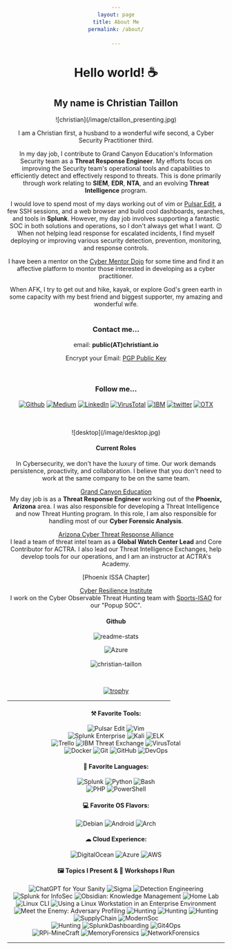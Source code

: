 ```yaml
---
layout: page
title: About Me
permalink: /about/

---
```

<link rel="shortcut icon" type="image/x-icon" href="favicon.ico">

<h1 align = "center"> Hello  world! ☕</h1>

<h2 align="center"> My name is Christian Taillon</h2>
![christian](/image/ctaillon_presenting.jpg)

I am a Christian first, a husband to a wonderful wife second, a Cyber Security Practitioner third.

In my day job, I contribute to Grand Canyon Education's Information Security team as a <b>Threat Response Engineer</b>. My efforts focus on improving the Security team's operational tools and capabilities to efficiently detect and effectively respond to threats. This is done primarily through work relating to <b>SIEM</b>, <b>EDR</b>, <b>NTA</b>, and an evolving <b>Threat Intelligence</b> program.

I would love to spend most of my days working out of vim or [Pulsar Edit](https://pulsar-edit.dev/), a few SSH sessions, and a web browser and build cool dashboards, searches, and tools in <b>Splunk</b>. However, my day job involves supporting a fantastic SOC in both solutions and operations, so I don't always get what I want. 😉 When not helping lead response for escalated incidents, I find myself  deploying or improving various security detection, prevention, monitoring, and response controls.

I have been a mentor on the [Cyber Mentor Dojo](https://cybermentordojo.com/) for some time and find it an affective platform to montor those interested in developing as a cyber practitioner.

When AFK, I try to get out and hike, kayak, or explore God's green earth in some capacity with my best friend and biggest supporter, my amazing and wonderful wife. <br> <br>

<h3 style="text-align:center">Contact me...</h3>
<body style="text-align:center">email: <b>public(AT)christiant.io</b></body>

Encrypt your Email: [PGP Public Key][1]

[1]:/download/publickey.public@christiant.io-579bc0994c9c8556e77d3bcb83bac562e20e6130.asc
<br>

<h3 style="text-align:center">Follow me...</h3>
<p style="text-align:center"> <a href="https://github.com/christian-taillon" target="_blank"><img alt="Github"
src="https://img.shields.io/badge/GitHub-black?&style=flat&logo=Github&logoColor=white" /></a>
<a href="https://github.com/christian-taillon" target="_blank"><img alt="Medium"
src="https://img.shields.io/badge/Medium-white?&style=flat&logo=medium&logoColor=black" /></a>
<a href="https://www.linkedin.com/in/christiantaillon/" target="_blank"><img alt="LinkedIn"
src="https://img.shields.io/badge/Linkedin-white?&style=flat&logo=linkedin&logoColor=blue" /></a>
<a href="https://www.virustotal.com/gui/user/christianblueteam/graphs" target="_blank"><img alt="VirusTotal"
src="https://img.shields.io/badge/VirusTotal-white?&style=flat&logo=virustotal&logoColor=blue" /></a>
<a href="https://exchange.xforce.ibmcloud.com/user/me/aboutme" target="_blank"><img alt="IBM"
src="https://img.shields.io/badge/XForce-004BA8?&style=flat&logo=ibm&logoColor=white" /></a>
<a href="https://twitter.com/christian_tail" target="_blank"><img alt="twitter"
src="https://img.shields.io/badge/Twitter-white?&style=flat&logo=twitter&logoColor=blue" /></a>
<a href="https://otx.alienvault.com/user/tufteam67/pulses" target="_blank"><img alt="OTX"
src="https://img.shields.io/badge/OpenThreatExchange-black?&style=flat&logo=atom&logoColor=white" /></a>
</p>
<br>
<br>
![desktop](/image/desktop.jpg)

#### Current Roles
In Cybersecurity, we don't have the luxury of time. Our work demands persistence, proactivity, and collaboration. I believe that you don't need to work at the same company to be on the same team.

[Grand Canyon Education](https://www.gce.com/) <br>
My day job is as a <b> Threat Response Engineer </b> working out of the <b>Phoenix, Arizona</b> area. I was also responsible for developing a Threat Intelligence and now Threat Hunting program. In this role, I am also responsible for handling most of our <b>Cyber Forensic Analysis</b>.

[Arizona Cyber Threat Response Alliance](https://www.actraaz.org/) <br>
I lead a team of threat intel team as a <b>Global Watch Center Lead</b> and Core Contributor for ACTRA. I also lead our Threat Intelligence Exchanges, help develop tools for our operations, and I am an instructor at ACTRA's Academy.

[Phoenix ISSA Chapter]


[Cyber Resilience Institute](https://www.cyberresilienceinstitute.org/)<br>
I work on the Cyber Observable Threat Hunting team with [Sports-ISAO](https://sports-isao.org/) for our "Popup SOC".

#### Github
<a target="_blank"><img alt="readme-stats" src="https://github-readme-stats.vercel.app/api?username=christian-taillon&show_icons=true&theme=vue-dark"/></a>

<a target="_blank"><img alt="Azure" src="https://github-readme-stats.vercel.app/api/top-langs/?username=christian-taillon&layout=compact&theme=vue-dark"/></a>
<p><img align="center" src="https://github-readme-streak-stats.herokuapp.com/?user=christian-taillon&theme=vue-dark" alt="christian-taillon"/></p>
<br>

[![trophy](https://github-profile-trophy.vercel.app/?username=christian-taillon&theme=chalk&no-frame=true&column=4)](https://github.com/ryo-ma/github-profile-trophy)

<hr style="width:75%;text-align:center">
<h4>⚒ Favorite Tools:</h4>
<p>
<a target="_blank"><img alt="Pulsar Edit" src="https://img.shields.io/badge/Pulsar%20Edit-purple?logo=atom&logoColor=white&style=flat"/></a>
<a target="_blank"><img alt="Vim" src="https://img.shields.io/badge/Vim-00AB42?logo=vim&logoColor=white&style=flat"/></a> <br>
<a target="_blank"><img alt="Splunk Enterprise" src="https://img.shields.io/badge/Splunk%20ES-FF375F?logo=splunk&logoColor=white&style=flat"/></a>
<a target="_blank"><img alt="Kali" src="https://img.shields.io/badge/Katoolin-000911?logo=kali-linux&logoColor=white&style=flat"/></a>
<a target="_blank"><img alt="ELK" src="https://img.shields.io/badge/ELK-white?logo=elastic&logoColor=pink&style=flat"/></a> <br>
<a target="_blank"><img alt="Trello" src="https://img.shields.io/badge/Trello-white?logo=trello&logoColor=blue&style=flat"/></a>
<a target="_blank"><img alt="IBM Threat Exchange" src="https://img.shields.io/badge/XForce-004BA8?logo=IBM&logoColor=white&style=flat"/></a>
<a target="_blank"><img alt="VirusTotal" src="https://img.shields.io/badge/VirusTotal%20Graphs-white?logo=virustotal&logoColor=blue&style=flat"/></a>  <br>
<a target="_blank"><img alt="Docker" src="https://img.shields.io/badge/Docker-white?logo=docker&logoColor=1793D1&style=flat"/></a>
<a target="_blank"><img alt="Git" src="https://img.shields.io/badge/Git-black?logo=git&style=flat"/></a>
<a target="_blank"><img alt="GitHub" src="https://img.shields.io/badge/GitHub-%2312100E?logo=GitHub&style=flat"/></a>
<a target="_blank"><img alt="DevOps" src="https://img.shields.io/badge/Azure%20DevOps-white?logo=azure-devops&logoColor=blue&style=flat"/></a>
</p>
<h4>📄 Favorite Languages:</h4>
<p  >
<a target="_blank"><img alt="Splunk" src="https://img.shields.io/badge/-Splunk-FF375F?logo=splunk&logoColor=white&style=flat"/></a>
<a target="_blank"><img alt="Python" src="https://img.shields.io/badge/Python-1793D1?logo=python&style=flat&logoColor=yellow"/></a>
<a target="_blank"><img alt="Bash" src="https://img.shields.io/badge/Bash-1E2742?logo=gnu-bash&style=flat&logoColor=white"/></a> <br>
<a target="_blank"><img alt="PHP" src="https://img.shields.io/badge/php-7B99EE?logo=php&style=flat&logoColor=white"/></a>
<a target="_blank"><img alt="PowerShell" src="https://img.shields.io/badge/PowerShell-0082FF?logo=powershell&style=flat&logoColor=white"/></a> <br>
</p>
<p>
<h4> 💻 Favorite OS Flavors: </h4>
<p  >
<a target="_blank"><img alt="Debian" src="https://img.shields.io/badge/Debian-white?logo=Debian&logoColor=red&style=flat"/></a>
<a target="_blank"><img alt="Android" src="https://img.shields.io/badge/Android-3DDC84?logo=android&logoColor=white&style=flat"/></a>
<a target="_blank"><img alt="Arch" src="https://img.shields.io/badge/Arch%20Linux-1793D1?logo=arch-linux&logoColor=white&style=flat"/></a>
</p>
<p>
<h4>☁ Cloud Experience: </h4>
<p>
<a target="_blank"><img alt="DigitalOcean" src="https://img.shields.io/badge/DigitalOcean-white?logo=digitalocean&logoColor=blue&style=flat"/></a>
<a target="_blank"><img alt="Azure" src="https://img.shields.io/badge/Azure-white?logo=microsoft-azure&logoColor=blue&style=flat"/></a>
<a target="_blank"><img alt="AWS" src="https://img.shields.io/badge/AWS-orange ?logo=amazon-aws&logoColor=black&style=flat"/></a>
</p>
<h4> ‍🖼️ Topics I Present & 🧰 Workshops I Run</h4>
<p>
<a target="_blank"><img alt="ChatGPT for Your Sanity" src="https://img.shields.io/badge/-💬%20ChatGPT%20for%20Your%20Sanity-lightblue?logo=&logoColor=white&style=flat"/></a>
<a target="_blank"><img alt="Sigma" src="https://img.shields.io/badge/-🔎%20Sigma-orange?logo=&logoColor=white&style=flat"/></a>
<a target="_blank"><img alt="Detection Engineering" src="https://img.shields.io/badge/-🛡️%20Detection%20Engineering-darkgreen?logo=&logoColor=white&style=flat"/></a>
<a target="_blank"><img alt="Splunk for InfoSec" src="https://img.shields.io/badge/-🔒%20Splunk%20for%20InfoSec-blue?logo=&logoColor=white&style=flat"/></a>
<a target="_blank"><img alt="Obsidian: Knowledge Management" src="https://img.shields.io/badge/-📚%20Obsidian:%20Knowledge%20Management-darkorange?logo=&logoColor=white&style=flat"/></a>
<a target="_blank"><img alt="Home Lab" src="https://img.shields.io/badge/-🏠%20Home%20Lab-purple?logo=&logoColor=white&style=flat"/></a> <br>
<a target="_blank"><img alt="Linux CLI" src="https://img.shields.io/badge/-🐧%20Linux%20CLI-lightgray?logo=&logoColor=white&style=flat"/></a>
<a target="_blank"><img alt="Using a Linux Workstation in an Enterprise Environment" src="https://img.shields.io/badge/-🖥️%20Using%20Linux%20in%20Enterprise-blueviolet?logo=&logoColor=white&style=flat"/></a>
<a target="_blank"><img alt="Meet the Enemy: Adversary Profiling" src="https://img.shields.io/badge/-🎯%20Meet%20the%20Enemy:%20Adversary%20Profiling-red?logo=&logoColor=white&style=flat"/></a>
<a target="_blank"><img alt="Hunting" src="https://img.shields.io/badge/-🐺%20Becoming%20The%20Predator:%20Threat%20Hunting%20-orange?logo=&logoColor=white&style=flat"/></a>
<a target="_blank"><img alt="Hunting" src="https://img.shields.io/badge/-🦆%20Can%20Ducks%20Teach%20US%20to%20Share: Mallard%20Spider's%20Qakbot-darkblue?logo=&logoColor=white&style=flat"/></a>
<a target="_blank"><img alt="Hunting" src="https://img.shields.io/badge/-📈%20Operationalizing%20Threat%20Intelligence:%20Make%20Data%20Work%20for%20You-yellow?logo=&logoColor=white&style=flat"/></a> <br>
<a target="_blank"><img alt="SupplyChain" src="https://img.shields.io/badge/-🗡️Supply%20Chain%20Attacks:%20OpenSource-red?logo=&logoColor=white&style=flat"/></a>
<a target="_blank"><img alt="ModernSoc" src="https://img.shields.io/badge/-📟%20Modernizing%20The%20SOC-purple?logo=&logoColor=white&style=flat"/></a> <br>
<a target="_blank"><img alt="Hunting" src="https://img.shields.io/badge/-📱%20SIEM:%20Centralizing%20SecOps-blue?logo=&logoColor=white&style=flat"/></a>
<a target="_blank"><img alt="SplunkDashboarding" src="https://img.shields.io/badge/-📊%20Splunk%20Advanced%20Dashboard%20Design-green?logo=&logoColor=white&style=flat"/></a>
<a target="_blank"><img alt="Git4Ops" src="https://img.shields.io/badge/-%20Git4Ops-black?logo=github&logoColor=white&style=flat"/></a> <br>
<a target="_blank"><img alt="RPi-MineCraft" src="https://img.shields.io/badge/-🥧%20Raspbery%20Pi%20Scripting%20Minecraft:%20Python-pink?logo=&logoColor=white&style=flat"/></a>
<a target="_blank"><img alt="MemoryForensics" src="https://img.shields.io/badge/-🔍%20Memory%20Forensics:%20Vollatility-gray?logo=&logoColor=white&style=flat"/></a>
<a target="_blank"><img alt="NetworkForensics" src="https://img.shields.io/badge/-🔍%20Network%20Forensics:%20Vollatility-gray?logo=&logoColor=white&style=flat"/></a>
</p>
<hr style="width:100%;text-align:center">
